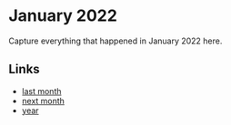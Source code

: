 # January 2022

Capture everything that happened in January 2022 here.

## Links
- [last month](calendar/months/2021-12.md)
- [next month](calendar/months/2022-02.md)
- [year](calendar/years/2022.md)
